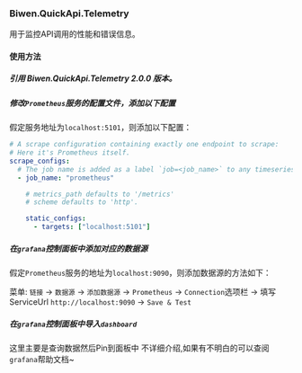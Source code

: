 ﻿### Biwen.QuickApi.Telemetry

用于监控API调用的性能和错误信息。

#### 使用方法

##### 引用 Biwen.QuickApi.Telemetry 2.0.0 版本。


##### 修改`Prometheus`服务的配置文件，添加以下配置

假定服务地址为`localhost:5101`，则添加以下配置：

```yaml
# A scrape configuration containing exactly one endpoint to scrape:
# Here it's Prometheus itself.
scrape_configs:
  # The job name is added as a label `job=<job_name>` to any timeseries scraped from this config.
  - job_name: "prometheus"

    # metrics_path defaults to '/metrics'
    # scheme defaults to 'http'.

    static_configs:
      - targets: ["localhost:5101"]
```

##### 在`grafana`控制面板中添加对应的数据源

假定`Prometheus`服务的地址为`localhost:9090`，则添加数据源的方法如下：

菜单: `链接` -> `数据源` -> `添加数据源` -> `Prometheus` -> 
`Connection`选项栏 -> 填写ServiceUrl `http://localhost:9090` -> `Save & Test`

##### 在`grafana`控制面板中导入`dashboard`

这里主要是查询数据然后Pin到面板中 不详细介绍,如果有不明白的可以查阅`grafana`帮助文档~
